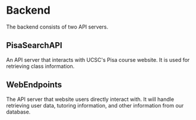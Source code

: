 # Backend
The backend consists of two API servers.

## PisaSearchAPI
An API server that interacts with UCSC's Pisa course website. It is used for retrieving class information. 

## WebEndpoints
The API server that website users directly interact with. It will handle retrieving user data, tutoring information, and other information from our database.